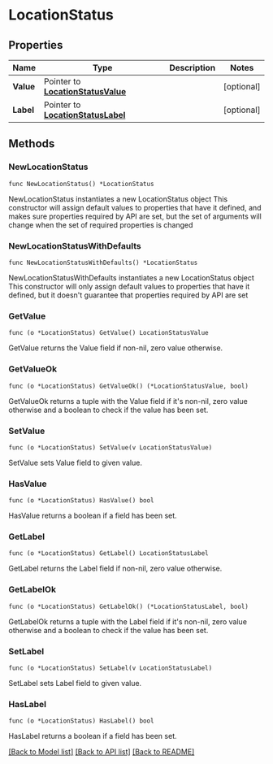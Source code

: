 # LocationStatus

## Properties

Name | Type | Description | Notes
------------ | ------------- | ------------- | -------------
**Value** | Pointer to [**LocationStatusValue**](LocationStatusValue.md) |  | [optional] 
**Label** | Pointer to [**LocationStatusLabel**](LocationStatusLabel.md) |  | [optional] 

## Methods

### NewLocationStatus

`func NewLocationStatus() *LocationStatus`

NewLocationStatus instantiates a new LocationStatus object
This constructor will assign default values to properties that have it defined,
and makes sure properties required by API are set, but the set of arguments
will change when the set of required properties is changed

### NewLocationStatusWithDefaults

`func NewLocationStatusWithDefaults() *LocationStatus`

NewLocationStatusWithDefaults instantiates a new LocationStatus object
This constructor will only assign default values to properties that have it defined,
but it doesn't guarantee that properties required by API are set

### GetValue

`func (o *LocationStatus) GetValue() LocationStatusValue`

GetValue returns the Value field if non-nil, zero value otherwise.

### GetValueOk

`func (o *LocationStatus) GetValueOk() (*LocationStatusValue, bool)`

GetValueOk returns a tuple with the Value field if it's non-nil, zero value otherwise
and a boolean to check if the value has been set.

### SetValue

`func (o *LocationStatus) SetValue(v LocationStatusValue)`

SetValue sets Value field to given value.

### HasValue

`func (o *LocationStatus) HasValue() bool`

HasValue returns a boolean if a field has been set.

### GetLabel

`func (o *LocationStatus) GetLabel() LocationStatusLabel`

GetLabel returns the Label field if non-nil, zero value otherwise.

### GetLabelOk

`func (o *LocationStatus) GetLabelOk() (*LocationStatusLabel, bool)`

GetLabelOk returns a tuple with the Label field if it's non-nil, zero value otherwise
and a boolean to check if the value has been set.

### SetLabel

`func (o *LocationStatus) SetLabel(v LocationStatusLabel)`

SetLabel sets Label field to given value.

### HasLabel

`func (o *LocationStatus) HasLabel() bool`

HasLabel returns a boolean if a field has been set.


[[Back to Model list]](../README.md#documentation-for-models) [[Back to API list]](../README.md#documentation-for-api-endpoints) [[Back to README]](../README.md)


